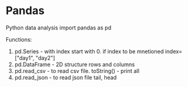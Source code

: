 # Pandas
Python data analysis
import pandas as pd

Functions:
1. pd.Series -   with index start with 0. if index to be mnetioned index=["day1", "day2"]
2. pd.DataFrame - 2D structure rows and columns
3. pd.read_csv - to read csv file.
    toString() - print all
4. pd.read_json - to read json file
tail, head 

